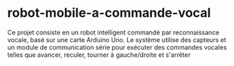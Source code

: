 # robot-mobile-a-commande-vocal
Ce projet consiste en un robot intelligent commandé par reconnaissance vocale, basé sur une carte Arduino Uno. Le système utilise des capteurs et un module de communication série pour exécuter des commandes vocales telles que avancer, reculer, tourner à gauche/droite et s'arrêter
